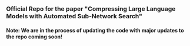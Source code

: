 ### Official Repo for the paper "Compressing Large Language Models with Automated Sub-Network Search"

#### Note: We are in the process of updating the code with major updates to the repo coming soon!
